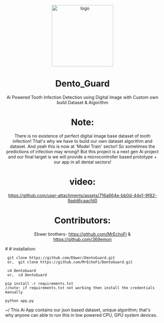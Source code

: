 <div align="center">

  <img src="https://static.vecteezy.com/system/resources/thumbnails/027/809/549/small_2x/tooth-with-blue-background-3d-rendering-photo.jpg" alt="logo" width="200" height="auto" />
  <h1>Dento_Guard</h1>
   
  <p>
   Ai Powered Tooth Infection Detection using Digital Image with Custom own build Dataset & Algorithm 
  </p>

# Note:
  There is no existence of perfect digital image base dataset of tooth infection! That's why we have to build our own dataset algorithm and dataset. And yeah this is now at 'Model Train' sector! So sometimes the predictions of infection may wrong!!
  But this project is a next gen Ai project and our final target is we will provide a microcontroller based prototype + our app in all dental sectors! 
# video:


https://github.com/user-attachments/assets/716a664e-bb0d-44e1-9f82-9add6caacfd0

# Contributors:
  Ebwer brothers-
   https://github.com/MrEchoFi & https://github.com/369emon

   </div>
# # installation:

     git clone https://github.com/Ebwer/DentoGuard.git  
     or,  git clone https://github.com/MrEchoFi/DentoGuard.git
 
     cd DentoGuard
     or,  cd DentoGuard

    pip install -r requirements.txt
    //note: if requirements.txt not working then install the credentials manually

    python app.py

~/ This Ai App contains our json based dataset, unique algorithm; that's why anyone can able to run this in low powered CPU, GPU system devices.  
